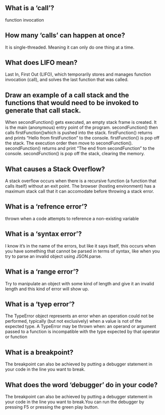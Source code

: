 ## What is a ‘call’?

function invocation

## How many ‘calls’ can happen at once?
It is single-threaded. Meaning it can only do one thing at a time.

## What does LIFO mean?

Last In, First Out (LIFO), which temporarily stores and manages function invocation (call), and solves the last function that was called.


## Draw an example of a call stack and the functions that would need to be invoked to generate that call stack.


When secondFunction() gets executed, an empty stack frame is created. It is the main (anonymous) entry point of the program.
secondFunction() then calls firstFunction()which is pushed into the stack.
firstFunction() returns and prints “Hello from firstFunction” to the console.
firstFunction() is pop off the stack.
The execution order then move to secondFunction().
secondFunction() returns and print “The end from secondFunction” to the console.
secondFunction() is pop off the stack, clearing the memory.

## What causes a Stack Overflow?

A stack overflow occurs when there is a recursive function (a function that calls itself) without an exit point. The browser (hosting environment) has a maximum stack call that it can accomodate before throwing a stack error.


## What is a ‘refrence error’?

 thrown when a code attempts to reference a non-existing variable
## What is a ‘syntax error’?

I know it’s in the name of the errors, but like it says itself, this occurs when you have something that cannot be parsed in terms of syntax, like when you try to parse an invalid object using JSON.parse.

## What is a ‘range error’?

Try to manipulate an object with some kind of length and give it an invalid length and this kind of error will show up.

## What is a ‘tyep error’?
The TypeError object represents an error when an operation could not be performed, typically (but not exclusively) when a value is not of the expected type. A TypeError may be thrown when: an operand or argument passed to a function is incompatible with the type expected by that operator or function


## What is a breakpoint?


The breakpoint can also be achieved by putting a debugger statement in your code in the line you want to break.

## What does the word ‘debugger’ do in your code?
The breakpoint can also be achieved by putting a debugger statement in your code in the line you want to break.You can run the debugger by pressing F5 or pressing the green play button.